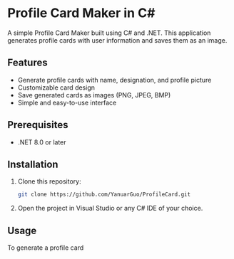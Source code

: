 # Profile Card Maker in C#

A simple Profile Card Maker built using C# and .NET. This application generates profile cards with user information and saves them as an image.

## Features
- Generate profile cards with name, designation, and profile picture
- Customizable card design
- Save generated cards as images (PNG, JPEG, BMP)
- Simple and easy-to-use interface

## Prerequisites
- .NET 8.0 or later

## Installation
1. Clone this repository:
   ```sh
   git clone https://github.com/YanuarGuo/ProfileCard.git
   ```
2. Open the project in Visual Studio or any C# IDE of your choice.

## Usage
To generate a profile card



